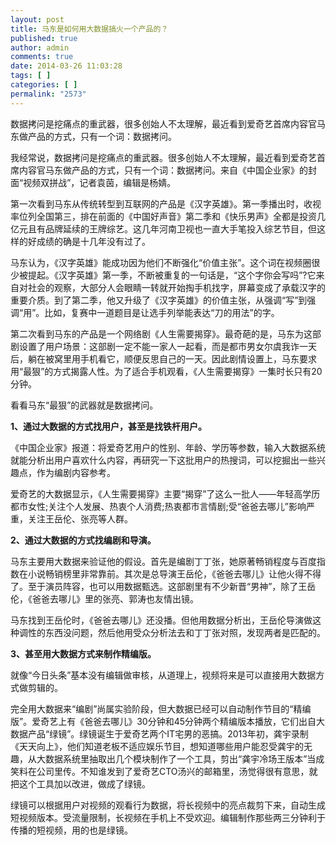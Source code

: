 ```yaml
---
layout: post
title: 马东是如何用大数据搞火一个产品的？
published: true
author: admin
comments: true
date: 2014-03-26 11:03:28
tags: [ ]
categories: [ ]
permalink: "2573"
---
```

数据拷问是挖痛点的重武器，很多创始人不太理解，最近看到爱奇艺首席内容官马东做产品的方式，只有一个词：数据拷问。

我经常说，数据拷问是挖痛点的重武器。很多创始人不太理解，最近看到爱奇艺首席内容官马东做产品的方式，只有一个词：数据拷问。来自《中国企业家》的封面“视频双拼战”，记者袁茵，编辑是杨婧。

第一次看到马东从传统转型到互联网的产品是《汉字英雄》。第一季播出时，收视率位列全国第三，排在前面的《中国好声音》第二季和《快乐男声》全都是投资几亿元且有品牌延续的王牌综艺。这几年河南卫视也一直大手笔投入综艺节目，但这样的好成绩的确是十几年没有过了。

马东认为，《汉字英雄》能成功因为他们不断强化“价值主张”。这个词在视频圈很少被提起。《汉字英雄》第一季，不断被重复的一句话是，“这个字你会写吗”?它来自对社会的观察，大部分人会眼睛一转就开始掏手机找字，屏幕变成了承载汉字的重要介质。到了第二季，他又升级了《汉字英雄》的价值主张，从强调“写”到强调“用”。比如，复赛中一道题目是让选手列举能表达“刀的用法”的字。

第二次看到马东的产品是一个网络剧《人生需要揭穿》。最奇葩的是，马东为这部剧设置了用户场景：这部剧一定不能一家人一起看，而是都市男女尔虞我诈一天后，躺在被窝里用手机看它，顺便反思自己的一天。因此剧情设置上，马东要求用“最狠”的方式揭露人性。为了适合手机观看，《人生需要揭穿》一集时长只有20分钟。

看看马东“最狠”的武器就是数据拷问。

**1、通过大数据的方式找用户，甚至是找铁杆用户。**

《中国企业家》报道：将爱奇艺用户的性别、年龄、学历等参数，输入大数据系统就能分析出用户喜欢什么内容，再研究一下这批用户的热搜词，可以挖掘出一些兴趣点，作为编剧内容参考。

爱奇艺的大数据显示，《人生需要揭穿》主要“揭穿”了这么一批人——年轻高学历都市女性;关注个人发展、热衷个人消费;热衷都市言情剧;受“爸爸去哪儿”影响严重，关注王岳伦、张亮等人群。

**2、通过大数据的方式找编剧和导演。**

马东主要用大数据来验证他的假设。首先是编剧丁丁张，她原著畅销程度与百度指数在小说畅销榜里非常靠前。其次是总导演王岳伦，《爸爸去哪儿》让他火得不得了。至于演员阵容，也可以用数据甄选。这部剧里有不少新晋“男神”，除了王岳伦，《爸爸去哪儿》里的张亮、郭涛也友情出镜。

马东找到王岳伦时，《爸爸去哪儿》还没播。但他用数据分析出，王岳伦导演做这种调性的东西没问题，然后他用受众分析法去和丁丁张对照，发现两者是匹配的。

**3、甚至用大数据方式来制作精编版。**

就像“今日头条”基本没有编辑做审核，从道理上，视频将来是可以直接用大数据方式做剪辑的。

完全用大数据来“编剧”尚属实验阶段，但大数据已经可以自动制作节目的“精编版”。爱奇艺上有《爸爸去哪儿》30分钟和45分钟两个精编版本播放，它们出自大数据产品“绿镜”。绿镜诞生于爱奇艺两个IT宅男的恶搞。2013年初，龚宇录制《天天向上》，他们知道老板不适应娱乐节目，想知道哪些用户能忍受龚宇的无趣，从大数据系统里抽取出几个模块制作了一个工具，剪出“龚宇冷场王版本”当成笑料在公司里传。不知谁发到了爱奇艺CTO汤兴的邮箱里，汤觉得很有意思，就把这个工具加以改进，做成了绿镜。

绿镜可以根据用户对视频的观看行为数据，将长视频中的亮点裁剪下来，自动生成短视频版本。受流量限制，长视频在手机上不受欢迎。编辑制作那些两三分钟利于传播的短视频，用的也是绿镜。